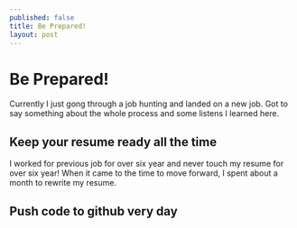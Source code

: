 ```yaml
---
published: false
title: Be Prepared!
layout: post
---
```

<h1>Be Prepared!</h1>
<section>
<div>Currently I just gong through a job hunting and landed on a new job. Got to say something about the whole process and some listens I learned here.
</div>
<div>
<h2>Keep your resume ready all the time</h2>
<p>I worked for previous job for over six year and never touch my resume for over six year! When it came to the time to move forward, I spent about a month to rewrite my resume.</p>
<h2>Push code to github very day</h2>
<p></p>
</div>
</section>